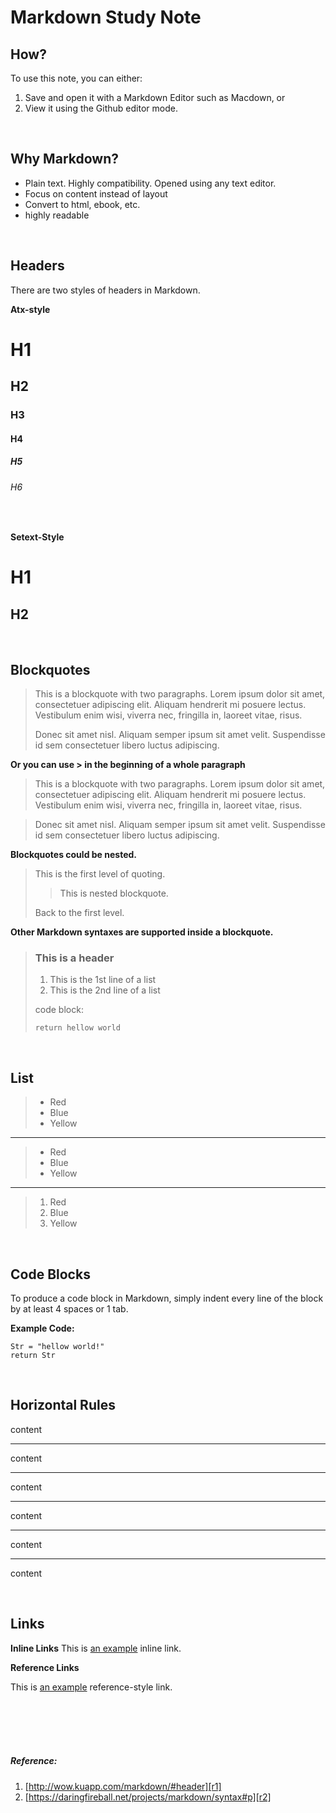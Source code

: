 # Markdown Study Note

## How?

To use this note, you can either:

1. Save and open it with a Markdown Editor such as Macdown, or
2. View it using the Github editor mode.
</br>

## Why Markdown? 

- Plain text. Highly compatibility. Opened using any text editor.
- Focus on content instead of layout
- Convert to html, ebook, etc.
- highly readable
</br>

## Headers

There are two styles of headers in Markdown.

**Atx-style**

# H1
## H2
### H3
#### H4
##### H5
###### H6

</br>

**Setext-Style**


H1
=======

H2
--------

</br>

## Blockquotes
> This is a blockquote with two paragraphs. Lorem ipsum dolor sit amet,
> consectetuer adipiscing elit. Aliquam hendrerit mi posuere lectus.
> Vestibulum enim wisi, viverra nec, fringilla in, laoreet vitae, risus.
> 
> Donec sit amet nisl. Aliquam semper ipsum sit amet velit. Suspendisse
> id sem consectetuer libero luctus adipiscing.

**Or you can use > in the beginning of a whole paragraph**

> This is a blockquote with two paragraphs. Lorem ipsum dolor sit amet,
consectetuer adipiscing elit. Aliquam hendrerit mi posuere lectus.
Vestibulum enim wisi, viverra nec, fringilla in, laoreet vitae, risus.

> Donec sit amet nisl. Aliquam semper ipsum sit amet velit. Suspendisse
id sem consectetuer libero luctus adipiscing.

**Blockquotes could be nested.**

> This is the first level of quoting.
>
> > This is nested blockquote.
>
> Back to the first level.
> 


**Other Markdown syntaxes are supported inside a blockquote.**

> ### This is a header
> 
> 1.   This is the 1st line of a list
> 2.   This is the 2nd line of a list
> 
> code block:
> 
>     return hellow world

</br>

## List

> * Red
> * Blue
> * Yellow

***

> + Red
> + Blue
> + Yellow

***

> 1. Red
> 2. Blue
> 3. Yellow

</br>

## Code Blocks
To produce a code block in Markdown, simply indent every line of the block by at least 4 spaces or 1 tab.

**Example Code:**

	Str = "hellow world!"
	return Str

</br>

## Horizontal Rules

content

* * *

content

***

content

*****

content

- - -

content

---------------------------------------

content

</br>

## Links

**Inline Links**
This is [an example](http://example.com/ "Title") inline link.


**Reference Links**

This is [an example][id] reference-style link.

[id]: http://example.com/  "Optional Title Here"


</br></br></br></br>

##### Reference: 
1. [http://wow.kuapp.com/markdown/#header][r1]
2. [https://daringfireball.net/projects/markdown/syntax#p][r2]

[r1]:http://wow.kuapp.com/markdown/#header
[r2]:https://daringfireball.net/projects/markdown/syntax#p
